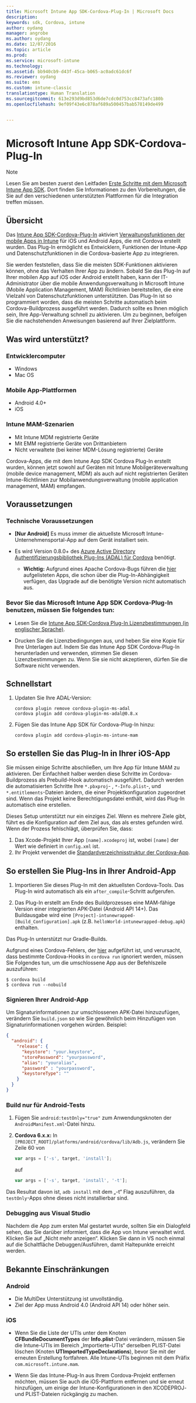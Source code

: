 ```yaml
---
title: Microsoft Intune App SDK-Cordova-Plug-In | Microsoft Docs
description: 
keywords: sdk, Cordova, intune
author: oydang
manager: angrobe
ms.author: oydang
ms.date: 12/07/2016
ms.topic: article
ms.prod: 
ms.service: microsoft-intune
ms.technology: 
ms.assetid: bb940cb9-d43f-45ca-b065-ac0adc61dc6f
ms.reviewer: oydang
ms.suite: ems
ms.custom: intune-classic
translationtype: Human Translation
ms.sourcegitcommit: 613e293d9bd853d6de7cdc0d753cc8473afc180b
ms.openlocfilehash: 9ef09f43e6c878af689a500457bab578149de499


---
```

# <a name="microsoft-intune-app-sdk-cordova-plugin"></a>Microsoft Intune App SDK-Cordova-Plug-In

> [!NOTE]
> Lesen Sie am besten zuerst den Leitfaden [Erste Schritte mit dem Microsoft Intune App SDK](intune-app-sdk-get-started.md). Dort finden Sie Informationen zu den Vorbereitungen, die Sie auf den verschiedenen unterstützten Plattformen für die Integration treffen müssen.


## <a name="overview"></a>Übersicht

Das [Intune App SDK-Cordova-Plug-In](https://github.com/msintuneappsdk/cordova-plugin-ms-intune-mam) aktiviert [Verwaltungsfunktionen der mobile Apps in Intune](/intune/deploy-use/protect-app-data-using-mobile-app-management-policies-with-microsoft-intune) für iOS und Android Apps, die mit Cordova erstellt wurden. Das Plug-In ermöglicht es Entwicklern, Funktionen der Intune-App und Datenschutzfunktionen in die Cordova-basierte App zu integrieren.

Sie werden feststellen, dass Sie die meisten SDK-Funktionen aktivieren können, ohne das Verhalten Ihrer App zu ändern. Sobald Sie das Plug-In auf Ihrer mobilen App auf iOS oder Android erstellt haben, kann der IT-Administrator über die mobile Anwendungsverwaltung in Microsoft Intune (Mobile Application Management, MAM) Richtlinien bereitstellen, die eine Vielzahl von Datenschutzfunktionen unterstützten. Das Plug-In ist so programmiert worden, dass die meisten Schritte automatisch beim Cordova-Buildprozess ausgeführt werden. Dadurch sollte es Ihnen möglich sein, Ihre App-Verwaltung schnell zu aktivieren. Um zu beginnen, befolgen Sie die nachstehenden Anweisungen basierend auf Ihrer Zielplattform.




## <a name="whats-supported"></a>Was wird unterstützt?

### <a name="developer-machines"></a>Entwicklercomputer
* Windows
* Mac OS


### <a name="mobile-app-platforms"></a>Mobile App-Plattformen
* Android 4.0+
* iOS

### <a name="intune-mobile-application-management-scenarios"></a>Intune MAM-Szenarien

* Mit Intune MDM registrierte Geräte
* Mit EMM registrierte Geräte von Drittanbietern
* Nicht verwaltete (bei keiner MDM-Lösung registrierte) Geräte

Cordova-Apps, die mit dem Intune App SDK Cordova Plug-In erstellt wurden, können jetzt sowohl auf Geräten mit Intune Mobilgeräteverwaltung (mobile device management, MDM) als auch auf nicht registrierten Geräten Intune-Richtlinien zur Mobilanwendungsverwaltung (mobile application management, MAM) empfangen.



## <a name="prerequisites"></a>Voraussetzungen

### <a name="technical-prerequisites"></a>Technische Voraussetzungen

* **[Nur Android]** Es muss immer die aktuellste Microsoft Intune-Unternehmensportal-App auf dem Gerät installiert sein.


* Es wird Version 0.8.0+ des [Azure Active Directory Authentifizierungsbibliothek Plug-Ins (ADAL) für Cordova](https://github.com/AzureAD/azure-activedirectory-library-for-cordova) benötigt.
  * **Wichtig:** Aufgrund eines Apache Cordova-Bugs führen die [hier](https://issues.apache.org/jira/browse/CB-6227?jql=text%20~%20%22plugin%20dependency%22) aufgelisteten Apps, die schon über die Plug-In-Abhängigkeit verfügen, das Upgrade auf die benötigte Version nicht automatisch aus.


### <a name="before-you-install-and-use-microsoft-intune-app-sdk-cordova-plugin-you-must"></a>Bevor Sie das Microsoft Intune App SDK Cordova-Plug-In benutzen, **müssen** Sie folgendes tun:

* Lesen Sie die [Intune App SDK-Cordova Plug-In Lizenzbestimmungen (in englischer Sprache)](https://github.com/msintuneappsdk/cordova-plugin-ms-intune-mam/blob/master/Intune_App_SDK_Cordova_plugin_RTM_license.pdf).

* Drucken Sie die Lizenzbedingungen aus, und heben Sie eine Kopie für Ihre Unterlagen auf. Indem Sie das Intune App SDK Cordova-Plug-In herunterladen und verwenden, stimmen Sie diesen Lizenzbestimmungen zu.  Wenn Sie sie nicht akzeptieren, dürfen Sie die Software nicht verwenden.


## <a name="quick-start"></a>Schnellstart

1. Updaten Sie Ihre ADAL-Version:

    ```
    cordova plugin remove cordova-plugin-ms-adal
    cordova plugin add cordova-plugin-ms-adal@0.8.x
    ```

2. Fügen Sie das Intune App SDK für Cordova-Plug-In hinzu:

    ```
    cordova plugin add cordova-plugin-ms-intune-mam
    ```

## <a name="how-to-build-the-plugin-into-your-ios-app"></a>So erstellen Sie das Plug-In in Ihrer iOS-App

Sie müssen einige Schritte abschließen, um Ihre App für Intune MAM zu aktivieren. Der Einfachheit halber werden diese Schritte im Cordova-Buildprozess als Prebuild-Hook automatisch ausgeführt. Dadurch werden die automatisierten Schritte Ihre `*.pbxproj`- , `*-Info.plist`-, und `*.entitlements`-Dateien ändern, die einer Projektkonfiguration zugeordnet sind. Wenn das Projekt keine Berechtigungsdatei enthält, wird das Plug-In automatisch eine erstellen.

Dieses Setup unterstützt nur ein einziges Ziel. Wenn es mehrere Ziele gibt, führt es die Konfiguration auf dem Ziel aus, das als erstes gefunden wird. Wenn der Prozess fehlschlägt, überprüfen Sie, dass:

1. Das Xcode-Projekt Ihrer App `[name].xcodeproj` ist, wobei `[name]` der Wert wie definiert in `config.xml` ist.
2. Ihr Projekt verwendet die [Standardverzeichnisstruktur der Cordova-App](https://cordova.apache.org/docs/en/latest/reference/cordova-cli/index.html#directory-structure).

## <a name="how-to-build-the-plugin-into-your-android-app"></a>So erstellen Sie Plug-Ins in Ihrer Android-App

1. Importieren Sie dieses Plug-In mit den aktuellsten Cordova-Tools. Das Plug-In wird automatisch als ein `after_compile`-Schritt aufgerufen.

2. Das Plug-In erstellt am Ende des Buildprozesses eine MAM-fähige Version einer integrierten APK-Datei (Android API 14+). Das Buildausgabe wird eine `[Project]-intunewrapped-[Build_Configuration].apk` (z.B. `helloWorld-intunewrapped-debug.apk`) enthalten.

Das Plug-In unterstützt nur Gradle-Builds.

Aufgrund eines Cordova-Fehlers, der [hier](https://issues.apache.org/jira/browse/CB-9434) aufgeführt ist, und verursacht, dass bestimmte Cordova-Hooks in `cordova run` ignoriert werden, müssen Sie Folgendes tun, um die umschlossene App aus der Befehlszeile auszuführen:

```
$ cordova build
$ cordova run --nobuild
```


### <a name="signing-your-android-app"></a>Signieren Ihrer Android-App
Um Signaturinformationen zur umschlossenen APK-Datei hinzuzufügen, verändern Sie `build.json` so wie Sie gewöhnlich beim Hinzufügen von Signaturinformationen vorgehen würden. Beispiel:
```json
{
  "android": {
    "release": {
      "keystore": "your.keystore",
      "storePassword": "yourpassword",
      "alias": "youralias",
      "password" : "yourpassword",
      "keystoreType": ""
    }
  }
}
```

### <a name="build-for-android-test-only"></a>Build nur für Android-Tests

1. Fügen Sie `android:testOnly="true"` zum Anwendungsknoten der `AndroidManifest.xml`-Datei hinzu.


2. **Cordova 6.x.x:** In `[PROJECT_ROOT]/platforms/android/cordova/lib/Adb.js`, verändern Sie Zeile 60 von

    ```javascript
    var args = ['-s', target, 'install'];
    ```
    auf
    ```javascript
    var args = ['-s', target, 'install', '-t'];
    ```

Das Resultat davon ist, `adb install` mit dem „-t“ Flag auszuführen, da `testOnly`-Apps ohne dieses nicht installierbar sind.

### <a name="debugging-from-visual-studio"></a>Debugging aus Visual Studio
Nachdem die App zum ersten Mal gestartet wurde, sollten Sie ein Dialogfeld sehen, das Sie darüber informiert, dass die App von Intune verwaltet wird. Klicken Sie auf „Nicht mehr anzeigen“. Klicken Sie dann in VS noch einmal auf die Schaltfläche Debuggen/Ausführen, damit Haltepunkte erreicht werden.

## <a name="known-limitations"></a>Bekannte Einschränkungen
### <a name="android"></a>Android
* Die MultiDex Unterstützung ist unvollständig.
* Ziel der App muss Android 4.0 (Android API 14) oder höher sein.

### <a name="ios"></a>iOS
* Wenn Sie die Liste der UTIs unter dem Knoten **CFBundleDocumentTypes** der **Info.plist**-Datei verändern, müssen Sie die Intune-UTIs im Bereich „Importierte-UTIs“ derselben PLIST-Datei löschen (Knoten **UTImportedTypeDeclarations**), bevor Sie mit der erneuten Erstellung fortfahren. Alle Intune-UTIs beginnen mit dem Präfix `com.microsoft.intune.mam`.

* Wenn Sie das Intune-Plug-In aus Ihrem Cordova-Projekt entfernen möchten, müssen Sie auch die iOS-Plattform entfernen und sie erneut hinzufügen, um einige der Intune-Konfigurationen in den XCODEPROJ- und PLIST-Dateien rückgängig zu machen.



<!--HONumber=Dec16_HO2-->



